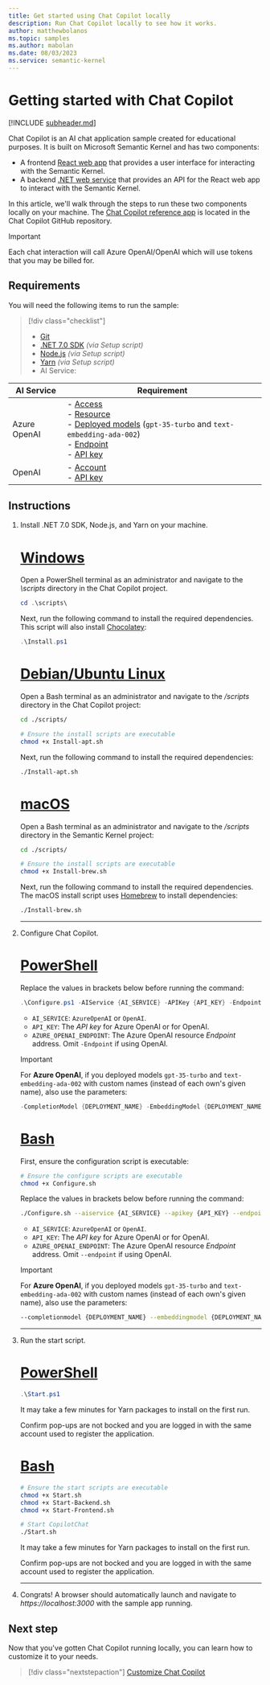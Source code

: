 ```yaml
---
title: Get started using Chat Copilot locally
description: Run Chat Copilot locally to see how it works.
author: matthewbolanos
ms.topic: samples
ms.author: mabolan
ms.date: 08/03/2023
ms.service: semantic-kernel
---
```

# Getting started with Chat Copilot

[!INCLUDE [subheader.md](../includes/pat_large.md)]

Chat Copilot is an AI chat application sample created for educational purposes. It is built on Microsoft Semantic Kernel and has two components:
- A frontend [React web app](https://github.com/microsoft/chat-copilot/tree/main/webapp) that provides a user interface for interacting with the Semantic Kernel.
- A backend [.NET web service](https://github.com/microsoft/chat-copilot/tree/main/webapi) that provides an API for the React web app to interact with the Semantic Kernel.

In this article, we'll walk through the steps to run these two components locally on your machine. The [Chat Copilot reference app](https://github.com/microsoft/chat-copilot/blob/main/README.md) is located in the Chat Copilot GitHub repository.

> [!IMPORTANT]
> Each chat interaction will call Azure OpenAI/OpenAI which will use tokens that you may be billed for.

## Requirements
You will need the following items to run the sample:

> [!div class="checklist"]
> * [Git](https://git-scm.com/book/v2/Getting-Started-Installing-Git)
> * [.NET 7.0 SDK](https://dotnet.microsoft.com/download/dotnet/7.0) _(via Setup script)_
> * [Node.js](https://nodejs.org/en/download) _(via Setup script)_
> * [Yarn](https://classic.yarnpkg.com/docs/install) _(via Setup script)_
> * AI Service:

| AI Service   | Requirement                                                                                                                                                                                                                                                                                                                                                                                                                                                                                                                                                                                                                                                                              |
| ------------ | --------------------------------------------------------------------------------------------------------------------------------------------------------------------------------------------------------------------------------------------------------------------------------------------------------------------------------------------------------------------------------------------------------------------------------------------------------------------------------------------------------------------------------------------------------------------------------------------------------------------------------------------------------------------------------- |
| Azure OpenAI | - [Access](https://aka.ms/oai/access)<br>- [Resource](/azure/ai-services/openai/how-to/create-resource?pivots=web-portal#create-a-resource)<br>- [Deployed models](/azure/ai-services/openai/how-to/create-resource?pivots=web-portal#deploy-a-model) (`gpt-35-turbo` and `text-embedding-ada-002`)<br>- [Endpoint](/azure/ai-services/openai/tutorials/embeddings?tabs=command-line#retrieve-key-and-endpoint)<br>- [API key](/azure/ai-services/openai/tutorials/embeddings?tabs=command-line#retrieve-key-and-endpoint) |
| OpenAI       | - [Account](https://platform.openai.com)<br>- [API key](https://platform.openai.com/account/api-keys)                    

## Instructions
1) Install .NET 7.0 SDK, Node.js, and Yarn on your machine.

    # [Windows](#tab/Windows)
    Open a PowerShell terminal as an administrator and navigate to the _\scripts_ directory in the Chat Copilot project.

    ```powershell
    cd .\scripts\
    ```

    Next, run the following command to install the required dependencies. This script will also install [Chocolatey](https://chocolatey.org/):
    ```powershell
    .\Install.ps1
    ```

    # [Debian/Ubuntu Linux](#tab/Linux)
    Open a Bash terminal as an administrator and navigate to the _/scripts_ directory in the Chat Copilot project:
    ```bash
    cd ./scripts/

    # Ensure the install scripts are executable
    chmod +x Install-apt.sh
    ```

    Next, run the following command to install the required dependencies:
    ```bash
    ./Install-apt.sh
    ```
    # [macOS](#tab/macos)

    Open a Bash terminal as an administrator and navigate to the _/scripts_ directory in the Semantic Kernel project:
    ```bash
    cd ./scripts/

    # Ensure the install scripts are executable
    chmod +x Install-brew.sh
    ```

    Next, run the following command to install the required dependencies. The macOS install script uses [Homebrew](https://brew.sh/) to install dependencies:
    ```bash
    ./Install-brew.sh
    ```
    ---

2) Configure Chat Copilot.

    # [PowerShell](#tab/Powershell)

    Replace the values in brackets below before running the command:

    ```powershell
    .\Configure.ps1 -AIService {AI_SERVICE} -APIKey {API_KEY} -Endpoint {AZURE_OPENAI_ENDPOINT}
    ```

    - `AI_SERVICE`: `AzureOpenAI` or `OpenAI`.
    - `API_KEY`: The _API key_ for Azure OpenAI or for OpenAI.
    - `AZURE_OPENAI_ENDPOINT`: The Azure OpenAI resource _Endpoint_ address. Omit `-Endpoint` if using OpenAI.

    > [!IMPORTANT]
    > For **Azure OpenAI**, if you deployed models `gpt-35-turbo` and `text-embedding-ada-002` with custom names (instead of each own's given name), also use the parameters:

    ```powershell
    -CompletionModel {DEPLOYMENT_NAME} -EmbeddingModel {DEPLOYMENT_NAME} -PlannerModel {DEPLOYMENT_NAME}
    ```

    # [Bash](#tab/Bash)
    First, ensure the configuration script is executable:

    ```bash
    # Ensure the configure scripts are executable
    chmod +x Configure.sh
    ```

    Replace the values in brackets below before running the command:

    ```bash
    ./Configure.sh --aiservice {AI_SERVICE} --apikey {API_KEY} --endpoint {AZURE_OPENAI_ENDPOINT}
    ```

    - `AI_SERVICE`: `AzureOpenAI` or `OpenAI`.
    - `API_KEY`: The _API key_ for Azure OpenAI or for OpenAI.
    - `AZURE_OPENAI_ENDPOINT`: The Azure OpenAI resource _Endpoint_ address. Omit `--endpoint` if using OpenAI.

    > [!IMPORTANT]
    > For **Azure OpenAI**, if you deployed models `gpt-35-turbo` and `text-embedding-ada-002` with custom names (instead of each own's given name), also use the parameters: 

    ```bash 
    --completionmodel {DEPLOYMENT_NAME} --embeddingmodel {DEPLOYMENT_NAME} --plannermodel {DEPLOYMENT_NAME} 
    ```

    ---

3) Run the start script.
    
    # [PowerShell](#tab/Powershell)

    ```powershell
    .\Start.ps1
    ```

    It may take a few minutes for Yarn packages to install on the first run.

    Confirm pop-ups are not bocked and you are logged in with the same account used to register the application. 

    # [Bash](#tab/Bash)

    ```bash
    # Ensure the start scripts are executable
    chmod +x Start.sh
    chmod +x Start-Backend.sh
    chmod +x Start-Frontend.sh

    # Start CopilotChat 
    ./Start.sh
    ```

    It may take a few minutes for Yarn packages to install on the first run.

    Confirm pop-ups are not bocked and you are logged in with the same account used to register the application. 

    ---
5) Congrats! A browser should automatically launch and navigate to _https://localhost:3000_ with the sample app running.

## Next step

Now that you've gotten Chat Copilot running locally, you can learn how to customize it to your needs.

> [!div class="nextstepaction"]
> [Customize Chat Copilot](./customizing-chat-copilot.md)
